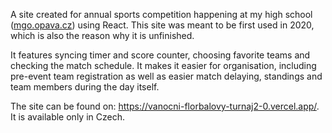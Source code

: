 A site created for annual sports competition happening at my high school ([mgo.opava.cz](url)) using React. This site was meant to be first used in 2020, which is also the reason why it is unfinished. 

It features syncing timer and score counter, choosing favorite teams and checking the match schedule. It makes it easier for organisation, including pre-event team registration as well as easier match delaying, standings and team members during the day itself.

The site can be found on: https://vanocni-florbalovy-turnaj2-0.vercel.app/.
It is available only in Czech.
